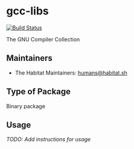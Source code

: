 # gcc-libs

[![Build Status](https://dev.azure.com/chefcorp-partnerengineering/Chef%20Base%20Plans/_apis/build/status/chef-base-plans.gcc-libs?branchName=master)](https://dev.azure.com/chefcorp-partnerengineering/Chef%20Base%20Plans/_build/latest?definitionId=152&branchName=master)

The GNU Compiler Collection

## Maintainers

* The Habitat Maintainers: <humans@habitat.sh>

## Type of Package

Binary package

## Usage

*TODO: Add instructions for usage*
